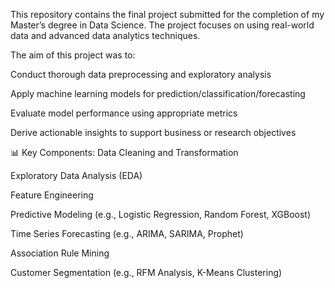 This repository contains the final project submitted for the completion of my Master’s degree in Data Science. The project focuses on using real-world data and advanced data analytics techniques.

The aim of this project was to:

Conduct thorough data preprocessing and exploratory analysis

Apply machine learning models for prediction/classification/forecasting

Evaluate model performance using appropriate metrics

Derive actionable insights to support business or research objectives

📊 Key Components:
Data Cleaning and Transformation

Exploratory Data Analysis (EDA)

Feature Engineering

Predictive Modeling (e.g., Logistic Regression, Random Forest, XGBoost)

Time Series Forecasting (e.g., ARIMA, SARIMA, Prophet)

Association Rule Mining

Customer Segmentation (e.g., RFM Analysis, K-Means Clustering)
